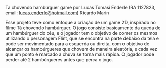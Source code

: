 Ta chovendo hambúrguer game por 
Lucas Tomasi Enderle (RA 1127823, email: lucas.enderle@hotmail.com)
Ricardo Marin

Esse projeto teve como enfoque a criação de um game 2D, inspirado no filme Tá chovendo hambúrguer. 
O jogo consiste basicamente da queda de um hambúrguer do céu, e o jogador tem o objetivo de comer os mesmos utilizando o personagem Flint,
que se encontra na parte debaixo da tela e pode ser movimentado para a esquerda ou direita, com o objetivo de alcançar os hambúrgueres que 
chovem de maneira aleatória, e cada vez que um ponto é marcado a chuva se torna mais rápida. O jogador pode perder até 2 hambúrgueres antes 
que perca o jogo.
